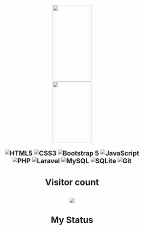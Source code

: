 <div align='center'>
  <h2>
    <img align="center"  width="50%" height="250px" src="https://github-readme-stats.vercel.app/api?username=elshodatc111&show_icons=true&theme=radical" >
    <img align="center" width="50%" height="200px" src="https://github-readme-stats.vercel.app/api/top-langs/?username=elshodatc111&layout=compact" >
    
![HTML5](https://img.shields.io/badge/html5-%23E34F26.svg?style=for-the-badge&logo=html5&logoColor=white)
![CSS3](https://img.shields.io/badge/css3-%231572B6.svg?style=for-the-badge&logo=css3&logoColor=white)
![Bootstrap 5](https://img.shields.io/badge/Bootstrap%205-0078d7.svg?style=for-the-badge&logo=bootstrap&logoColor=white)
![JavaScript](https://img.shields.io/badge/javascript-%23323330.svg?style=for-the-badge&logo=javascript&logoColor=%23F7DF1E)<br/>
![PHP](https://img.shields.io/badge/php-%23777BB4.svg?style=for-the-badge&logo=php&logoColor=white)
![Laravel](https://img.shields.io/badge/laravel-%23FF2D20.svg?style=for-the-badge&logo=laravel&logoColor=white)
![MySQL](https://img.shields.io/badge/mysql-%2300f.svg?style=for-the-badge&logo=mysql&logoColor=white)
![SQLite](https://img.shields.io/badge/sqlite-%2307405e.svg?style=for-the-badge&logo=sqlite&logoColor=white)
![Git](https://img.shields.io/badge/git-%23F05033.svg?style=for-the-badge&logo=git&logoColor=white)

  </h2>
</div>
  <h1 align="center">  Visitor count <br/><br/>
    <img src="https://profile-counter.glitch.me/elshodatc111/count.svg" />
  </h1>
  <h1 align="center"> My Status <br/>
      <br/>
    
  </h1>
